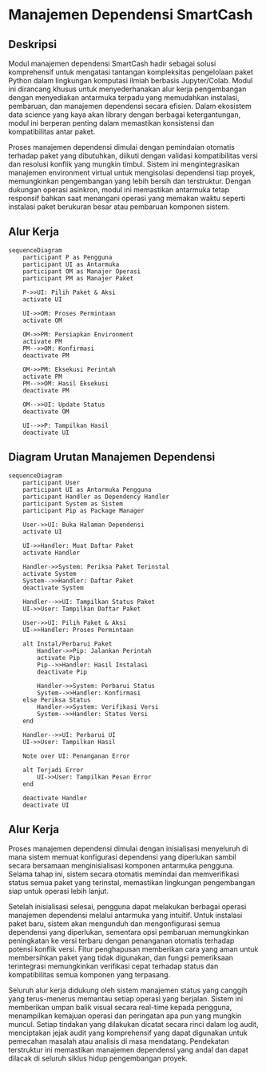 # Manajemen Dependensi SmartCash

## Deskripsi

Modul manajemen dependensi SmartCash hadir sebagai solusi komprehensif untuk mengatasi tantangan kompleksitas pengelolaan paket Python dalam lingkungan komputasi ilmiah berbasis Jupyter/Colab. Modul ini dirancang khusus untuk menyederhanakan alur kerja pengembangan dengan menyediakan antarmuka terpadu yang memudahkan instalasi, pembaruan, dan manajemen dependensi secara efisien. Dalam ekosistem data science yang kaya akan library dengan berbagai ketergantungan, modul ini berperan penting dalam memastikan konsistensi dan kompatibilitas antar paket.

Proses manajemen dependensi dimulai dengan pemindaian otomatis terhadap paket yang dibutuhkan, diikuti dengan validasi kompatibilitas versi dan resolusi konflik yang mungkin timbul. Sistem ini mengintegrasikan manajemen environment virtual untuk mengisolasi dependensi tiap proyek, memungkinkan pengembangan yang lebih bersih dan terstruktur. Dengan dukungan operasi asinkron, modul ini memastikan antarmuka tetap responsif bahkan saat menangani operasi yang memakan waktu seperti instalasi paket berukuran besar atau pembaruan komponen sistem.



## Alur Kerja

```mermaid
sequenceDiagram
    participant P as Pengguna
    participant UI as Antarmuka
    participant OM as Manajer Operasi
    participant PM as Manajer Paket
    
    P->>UI: Pilih Paket & Aksi
    activate UI
    
    UI->>OM: Proses Permintaan
    activate OM
    
    OM->>PM: Persiapkan Environment
    activate PM
    PM-->>OM: Konfirmasi
    deactivate PM
    
    OM->>PM: Eksekusi Perintah
    activate PM
    PM-->>OM: Hasil Eksekusi
    deactivate PM
    
    OM-->>UI: Update Status
    deactivate OM
    
    UI-->>P: Tampilkan Hasil
    deactivate UI
```

## Diagram Urutan Manajemen Dependensi

```mermaid
sequenceDiagram
    participant User
    participant UI as Antarmuka Pengguna
    participant Handler as Dependency Handler
    participant System as Sistem
    participant Pip as Package Manager
    
    User->>UI: Buka Halaman Dependensi
    activate UI
    
    UI->>Handler: Muat Daftar Paket
    activate Handler
    
    Handler->>System: Periksa Paket Terinstal
    activate System
    System-->>Handler: Daftar Paket
    deactivate System
    
    Handler-->>UI: Tampilkan Status Paket
    UI->>User: Tampilkan Daftar Paket
    
    User->>UI: Pilih Paket & Aksi
    UI->>Handler: Proses Permintaan
    
    alt Instal/Perbarui Paket
        Handler->>Pip: Jalankan Perintah
        activate Pip
        Pip-->>Handler: Hasil Instalasi
        deactivate Pip
        
        Handler->>System: Perbarui Status
        System-->>Handler: Konfirmasi
    else Periksa Status
        Handler->>System: Verifikasi Versi
        System-->>Handler: Status Versi
    end
    
    Handler-->>UI: Perbarui UI
    UI->>User: Tampilkan Hasil
    
    Note over UI: Penanganan Error
    
    alt Terjadi Error
        UI->>User: Tampilkan Pesan Error
    end
    
    deactivate Handler
    deactivate UI
```


## Alur Kerja

Proses manajemen dependensi dimulai dengan inisialisasi menyeluruh di mana sistem memuat konfigurasi dependensi yang diperlukan sambil secara bersamaan menginisialisasi komponen antarmuka pengguna. Selama tahap ini, sistem secara otomatis memindai dan memverifikasi status semua paket yang terinstal, memastikan lingkungan pengembangan siap untuk operasi lebih lanjut.

Setelah inisialisasi selesai, pengguna dapat melakukan berbagai operasi manajemen dependensi melalui antarmuka yang intuitif. Untuk instalasi paket baru, sistem akan mengunduh dan mengonfigurasi semua dependensi yang diperlukan, sementara opsi pembaruan memungkinkan peningkatan ke versi terbaru dengan penanganan otomatis terhadap potensi konflik versi. Fitur penghapusan memberikan cara yang aman untuk membersihkan paket yang tidak digunakan, dan fungsi pemeriksaan terintegrasi memungkinkan verifikasi cepat terhadap status dan kompatibilitas semua komponen yang terpasang.

Seluruh alur kerja didukung oleh sistem manajemen status yang canggih yang terus-menerus memantau setiap operasi yang berjalan. Sistem ini memberikan umpan balik visual secara real-time kepada pengguna, menampilkan kemajuan operasi dan peringatan apa pun yang mungkin muncul. Setiap tindakan yang dilakukan dicatat secara rinci dalam log audit, menciptakan jejak audit yang komprehensif yang dapat digunakan untuk pemecahan masalah atau analisis di masa mendatang. Pendekatan terstruktur ini memastikan manajemen dependensi yang andal dan dapat dilacak di seluruh siklus hidup pengembangan proyek.
